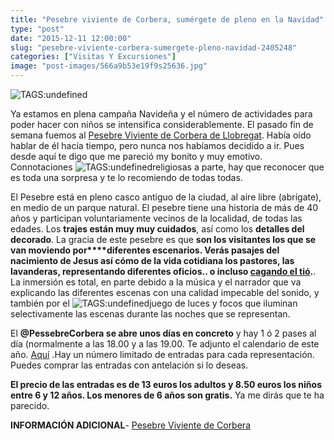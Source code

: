 ```yaml
---
title: "Pesebre viviente de Corbera, sumérgete de pleno en la Navidad"
type: "post"
date: "2015-12-11 12:00:00"
slug: "pesebre-viviente-corbera-sumergete-pleno-navidad-2405248"
categories: ["Visitas Y Excursiones"]
image: "post-images/566a9b53e19f9s25636.jpg"
---
```


![ TAGS:undefined](post-images/566a9b53e19f9s25636.jpg)  
  
Ya estamos en plena campaña Navideña y el número de actividades para poder hacer con niños se intensifica considerablemente. El pasado fin de semana fuemos al [Pesebre Viviente de Corbera de Llobregat](https://www.facebook.com/pessebrecorbera). Había oído hablar de él hacía tiempo, pero nunca nos habíamos decidido a ir. Pues desde aquí te digo que me pareció my bonito y muy emotivo. Connotaciones ![ TAGS:undefined](post-images/566a9e079a2eds167222.jpg)religiosas a parte, hay que reconocer que es toda una sorpresa y te lo recomiendo de todas todas.  
  
El Pesebre está en pleno casco antiguo de la ciudad, al aire libre (abrígate), en medio de un parque natural. El pesebre tiene una historia de más de 40 años y participan voluntariamente vecinos de la localidad, de todas las edades. Los **trajes están muy muy cuidados**, así como los **detalles del decorado**. La gracia de este pesebre es que **son los visitantes los que se van moviendo por****diferentes escenarios. Verás pasajes del nacimiento de Jesus así cómo de la vida cotidiana los pastores, las lavanderas, representando diferentes oficios.. o incluso [cagando el tió](https://es.wikipedia.org/wiki/Ti%C3%B3_de_Nadal).**. La inmersión es total, en parte debido a la música y el narrador que va explicando las diferentes escenas con una calidad impecable del sonido, y también por el ![ TAGS:undefined](post-images/566a9eba1335bs139432.jpg)juego de luces y focos que iluminan selectivamente las escenas durante las noches que se representan.  
  
El **@PessebreCorbera se abre unos días en concreto** y hay 1 ó 2 pases al día (normalmente a las 18.00 y a las 19.00. Te adjunto el calendario de este año. [Aquí](http://pessebrecorbera.cat/calendario/?lang=es) .Hay un número limitado de entradas para cada representación. Puedes comprar las entradas con antelación si lo deseas.  
  
**El precio de las entradas es de 13 euros los adultos y 8.50 euros los niños entre 6 y 12 años. Los menores de 6 años son gratis.** Ya me dirás que te ha parecido.  
  
**INFORMACIÓN ADICIONAL**- [Pesebre Viviente de Corbera](http://pessebrecorbera.cat/?lang=es)